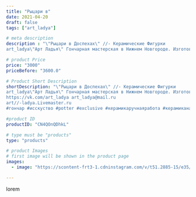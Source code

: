 ```yaml
---
title: "Рыцари в"
date: 2021-04-20
draft: false
tags: ["art_ladya"]

# meta description
description : "\"Рыцари в Доспехах\" //- Керамические Фигурки 
art_ladya\"Арт Ладья\" Гончарная мастерская в Нижнем Новгороде. Изготовление керамики и мастер//-классы по обуче"

# product Price
price: "3000"
priceBefore: "3600.0"

# Product Short Description
shortDescription: "\"Рыцари в Доспехах\" //- Керамические Фигурки 
art_ladya\"Арт Ладья\" Гончарная мастерская в Нижнем Новгороде. Изготовление керамики и мастер//-классы по обучению. 
https://vk.com/art_ladya art_ladya@mail.ru 
art//-ladya.Livemaster.ru
#гончар #исскуство #potter #exclusive #керамикаручнаяработа #керамиканазаказ #handmade #керамика #эксклюзивнаякерамика #painter #decor #ceramicar #nntoday #claygoods #restaurant #earthenware #ceramic #фигурка #нэцкэ #глиняныефигурки #воин #доспехи #ceramicart #рыцарь #фигурки #clay #авторскаякерамика"

#product ID
productID: "CN4QOnQDhkL"

# type must be "products"
type: "products"

# product Images
# first image will be shown in the product page
images:
  - image: "https://scontent-frt3-1.cdninstagram.com/v/t51.2885-15/e35/175475608_976974099707298_5720933362235560733_n.jpg?_nc_ht=scontent-frt3-1.cdninstagram.com&_nc_cat=106&_nc_ohc=j4SMjsE5Si8AX_-Kj2O&edm=APU89FABAAAA&ccb=7-4&oh=543425cc874e47fc5902624e82b55088&oe=612A83F8&_nc_sid=86f79a&ig_cache_key=MjU1NTg2NDE2MTQ5NDg5ODk1NQ%3D%3D.2-ccb7-4"

---
```

lorem

